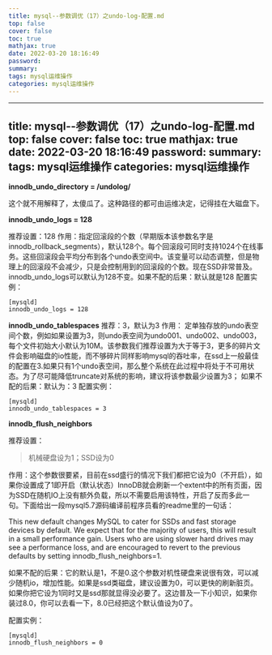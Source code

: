 ```yaml
---
title: mysql--参数调优（17）之undo-log-配置.md
top: false
cover: false
toc: true
mathjax: true
date: 2022-03-20 18:16:49
password:
summary:
tags: mysql运维操作
categories: mysql运维操作
---
```

---
title: mysql--参数调优（17）之undo-log-配置.md
top: false
cover: false
toc: true
mathjax: true
date: 2022-03-20 18:16:49
password:
summary:
tags: mysql运维操作
categories: mysql运维操作
---
**innodb_undo_directory = /undolog/**

这个就不用解释了，太傻瓜了。这种路径的都可由运维决定，记得挂在大磁盘下。

**innodb_undo_logs = 128**

推荐设置：128
作用：指定回滚段的个数（早期版本该参数名字是innodb_rollback_segments），默认128个。每个回滚段可同时支持1024个在线事务。这些回滚段会平均分布到各个undo表空间中。该变量可以动态调整，但是物理上的回滚段不会减少，只是会控制用到的回滚段的个数。现在SSD非常普及。innodb_undo_logs可以默认为128不变。如果不配的后果：默认就是128
配置实例：
~~~
[mysqld]
innodb_undo_logs = 128
~~~
**innodb_undo_tablespaces**
推荐：3，默认为3
作用：
定单独存放的undo表空间个数，例如如果设置为3，则undo表空间为undo001、undo002、undo003，每个文件初始大小默认为10M。该参数我们推荐设置为大于等于3，更多的碎片文件会影响磁盘的io性能，而不够碎片同样影响mysql的吞吐率，在ssd上一般最佳的配置在3.如果只有1个undo表空间，那么整个系统在此过程中将处于不可用状态。为了尽可能降低truncate对系统的影响，建议将该参数最少设置为3；
如果不配的后果：默认为：3
配置实例：
~~~
[mysqld]
innodb_undo_tablespaces = 3
~~~

**innodb_flush_neighbors**

推荐设置：
>机械硬盘设为1；SSD设为0

作用：这个参数很要紧，目前在ssd盛行的情况下我们都把它设为0（不开启），如果你设置成了1即开启（默认状态）InnoDB就会刷新一个extent中的所有页面，因为SSD在随机IO上没有额外负载，所以不需要启用该特性，开启了反而多此一句。下面给出一段mysql5.7源码编译前程序员看的readme里的一句话：

This new default changes MySQL to cater for SSDs and fast storage devices by default. We expect that for the majority of users, this will result in a small performance gain. Users who are using slower hard drives may see a performance loss, and are encouraged to revert to the previous defaults by setting innodb_flush_neighbors=1.

如果不配的后果：它的默认是1，不是0.这个参数对机性硬盘来说很有效，可以减少随机io，增加性能。如果是ssd类磁盘，建议设置为0，可以更快的刷新脏页。如果你把它设为1同时又是ssd那就显得没必要了。这边普及一下小知识，如果你装过8.0，你可以去看一下，8.0已经把这个默认值设为0了。

配置实例：
~~~
[mysqld]
innodb_flush_neighbors = 0
~~~
